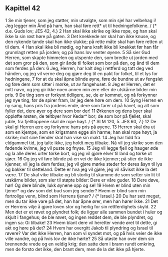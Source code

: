 ## Kapittel 42

1 Se min tjener, som jeg støtter, min utvalgte, som min sjel har velbehag i! Jeg legger min Ånd på ham, han skal føre rett* ut til hedningefolkene. / {* d.e. Guds lov; JES 42, 4.}
2 Han skal ikke skrike og ikke rope, og han skal ikke la sin røst høre på gaten.
3 Det knekkede rør skal han ikke knuse, og den rykende tande skal han ikke slukke; på rette måte skal han føre retten ut til dem.
4 Han skal ikke bli mødig, og hans kraft ikke bli knekket før han får grunnlagt retten på jorden; og på hans lov venter øyene.
5 Så sier Gud Herren, som skapte himmelen og utspente den, som bredte ut jorden med det som gror på den, som gir ånde til folket som bor på den, og ånd til dem som ferdes på den:
6 Jeg, Herren, har kalt deg i rettferd og tatt deg ved hånden, og jeg vil verne deg og gjøre deg til en pakt for folket, til et lys for hedningene,
7 for at du skal åpne blinde øyne, føre de bundne ut av fengslet og føre dem som sitter i mørke, ut av fangehuset.
8 Jeg er Herren, det er mitt navn, og jeg gir ikke noen annen min ære eller de utskårne bilder min pris.
9 De ting som er forkynt tidligere, se, de er kommet, og nå forkynner jeg nye ting; før de spirer fram, lar jeg dere høre om dem.
10 Syng Herren en ny sang, hans pris fra jordens ende, dere som farer ut på havet, og alt som fyller det, dere øyer og dere som bor der!
11 Ørkenen og dens byer skal oppløfte røsten, de teltbyer hvor Kedar* bor; de som bor på fjellet, skal juble, fra fjelltoppene skal de rope høyt. / {* SLM 120, 5. JES 60, 7.}
12 De skal gi Herren ære og forkynne hans pris på øyene.
13 Herren skal dra ut som en kjempe, som en krigsmann egge sin harme; han skal rope høyt, ja skrike; mot sine fiender skal han vise sin makt.
14 Jeg har tidd fra eldgammel tid, jeg talte ikke, jeg holdt meg tilbake. Nå vil jeg skrike som den fødende kvinne, jeg vil puste og fnyse.
15 Jeg vil legge fjell og hauger øde og la alle deres urter tørke bort, og jeg vil gjøre elver til land og tørke ut sjøer.
16 Og jeg vil føre blinde på en vei de ikke kjenner; på stier de ikke kjenner, vil jeg la dem ferdes; jeg vil gjøre mørke steder for deres åsyn til lys og bakker til sletteland. Dette er hva jeg vil gjøre, jeg vil såvisst ikke la det være.
17 De skal vike tilbake og bli storlig til skamme de som setter sin lit til utskårne bilder, som sier til støpte bilder: Dere er våre guder.
18 Dere døve, hør! Og dere blinde, lukk øynene opp og se!
19 Hvem er blind uten min tjener* og døv som det bud som jeg sender? Hvem er blind som min fortrolige venn, blind som Herrens tjener? / {* Israel.}
20 Du har sett meget, men du tar ikke vare på det, han har åpne ører, men han hører ikke.
21 Det er Herrens vilje å gjøre loven stor og herlig for sin rettferdighets skyld.
22 Men det er et røvet og plyndret folk; de ligger alle sammen bundet i huler og skjult i fangehus; de ble røvet, og ingen reddet dem, de ble plyndret, og ingen sa: Gi tilbake!
23 Hvem blant dere vil heretter vende øret til dette, gi akt og høre på det?
24 Hvem har overgitt Jakob til plyndring og Israel til røvere? Var det ikke Herren, han som vi syndet mot, og på hvis veier de ikke ville vandre, og på hvis lov de ikke hørte?
25 Så utøste han over dem sin brennende vrede og en veldig krig; den satte dem i brann rundt omkring, men de forsto det ikke, den brant dem, men de la det ikke på hjerte.
